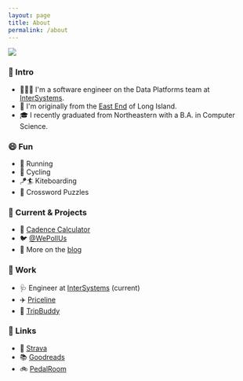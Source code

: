 ```yaml
---
layout: page
title: About
permalink: /about
---
```

<img class="img-wide" src="https://i.imgur.com/sTXCdDv.jpg">

### 👋 Intro
* 👨🏻‍💻 I'm a software engineer on the Data Platforms team at [InterSystems](https://intersystems.com).
* 🏡 I'm originally from the [East End](https://en.wikipedia.org/wiki/East_End_(Long_Island)) of Long Island.
* 🎓 I recently graduated from Northeastern with a B.A. in Computer Science.

### 😄 Fun
* 🏃 Running
* 🚴 Cycling
* 🪁🏄 Kiteboarding
* 🧩 Crossword Puzzles

### 🚧 Current & Projects
* 🚴 [Cadence Calculator](https://cadecalc.app)
* 🐦 [@WePollUs](https://twitter.com/wepollus)
* 📓 More on the [blog](/blog)

### 👔 Work
* 🩺 Engineer at [InterSystems](https://www.intersystems.com/) (current)
* ✈️ [Priceline](https://www.priceline.com)
* 🚗 [TripBuddy](https://www.thetripbuddyapp.com)

### 🔗 Links
* 🏃 [Strava](https://www.strava.com/athletes/2700105)
* 📚 [Goodreads](https://www.goodreads.com/walkersutton)
* 🚲 [PedalRoom](https://www.pedalroom.com/members/walkersutton)

